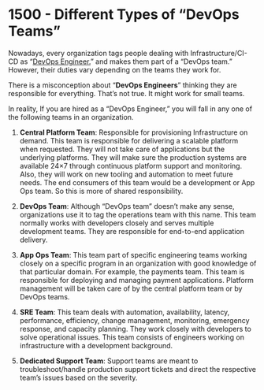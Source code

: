 # 1500 - Different Types of “DevOps Teams”

Nowadays, every organization tags people dealing with Infrastructure/CI-CD as “[DevOps Engineer.](https://devopscube.com/become-devops-engineer/)” and makes them part of a “DevOps team.” However, their duties vary depending on the teams they work for.

There is a misconception about “**DevOps Engineers**” thinking they are responsible for everything. That’s not true. It might work for small teams.

In reality, If you are hired as a “DevOps Engineer,” you will fall in any one of the following teams in an organization.

1. **Central Platform Team**: Responsible for provisioning Infrastructure on demand. This team is responsible for delivering a scalable platform when requested. They will not take care of applications but the underlying platforms. They will make sure the production systems are available 24×7 through continuous platform support and monitoring. Also, they will work on new tooling and automation to meet future needs. The end consumers of this team would be a development or App Ops team. So this is more of shared responsibility.

2. **DevOps Team**: Although “DevOps team” doesn’t make any sense, organizations use it to tag the operations team with this name. This team normally works with developers closely and serves multiple development teams. They are responsible for end-to-end application delivery.

3. **App Ops Team**: This team part of specific engineering teams working closely on a specific program in an organization with good knowledge of that particular domain. For example, the payments team. This team is responsible for deploying and managing payment applications. Platform management will be taken care of by the central platform team or by DevOps teams.

4. **SRE Team**: This team deals with automation, availability, latency, performance, efficiency, change management, monitoring, emergency response, and capacity planning. They work closely with developers to solve operational issues. This team consists of engineers working on infrastructure with a development background.

5. **Dedicated Support Team**: Support teams are meant to troubleshoot/handle production support tickets and direct the respective team’s issues based on the severity.
